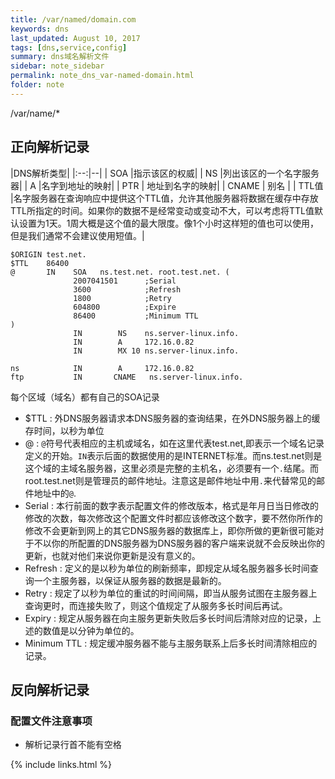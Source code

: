 ```yaml
---
title: /var/named/domain.com 
keywords: dns 
last_updated: August 10, 2017
tags: [dns,service,config]
summary: dns域名解析文件
sidebar: note_sidebar
permalink: note_dns_var-named-domain.html
folder: note 
---
```


/var/name/*

## 正向解析记录 

|DNS解析类型|
|:--:|--|
| SOA   |指示该区的权威|
| NS    |列出该区的一个名字服务器|
| A     |名字到地址的映射|
| PTR   | 地址到名字的映射|
| CNAME | 别名 |
| TTL值 |名字服务器在查询响应中提供这个TTL值，允许其他服务器将数据在缓存中存放TTL所指定的时间。如果你的数据不是经常变动或变动不大，可以考虑将TTL值默认设置为1天。1周大概是这个值的最大限度。像1个小时这样短的值也可以使用，但是我们通常不会建议使用短值。|

```
$ORIGIN test.net.
$TTL    86400
@       IN    SOA   ns.test.net. root.test.net. (
              2007041501      ;Serial
              3600            ;Refresh
              1800            ;Retry
              604800          ;Expire
              86400           ;Minimum TTL
)
              IN        NS    ns.server-linux.info.
              IN        A     172.16.0.82
              IN        MX 10 ns.server-linux.info.
 
ns            IN        A     172.16.0.82
ftp           IN       CNAME   ns.server-linux.info. 
```
每个区域（域名）都有自己的SOA记录

* $TTL : 外DNS服务器请求本DNS服务器的查询结果，在外DNS服务器上的缓存时间，以秒为单位
* @ : `@`符号代表相应的主机或域名，如在这里代表test.net,即表示一个域名记录定义的开始。`IN`表示后面的数据使用的是INTERNET标准。而ns.test.net则是这个域的主域名服务器，这里必须是完整的主机名，必须要有一个`.`结尾。而root.test.net则是管理员的邮件地址。注意这是邮件地址中用`.`来代替常见的邮件地址中的`@`.
* Serial : 本行前面的数字表示配置文件的修改版本，格式是年月日当日修改的修改的次数，每次修改这个配置文件时都应该修改这个数字，要不然你所作的修改不会更新到网上的其它DNS服务器的数据库上，即你所做的更新很可能对于不以你的所配置的DNS服务器为DNS服务器的客户端来说就不会反映出你的更新，也就对他们来说你更新是没有意义的。
* Refresh : 定义的是以秒为单位的刷新频率，即规定从域名服务器多长时间查询一个主服务器，以保证从服务器的数据是最新的。
* Retry :  规定了以秒为单位的重试的时间间隔，即当从服务试图在主服务器上查询更时，而连接失败了，则这个值规定了从服务多长时间后再试。
* Expiry : 规定从服务器在向主服务更新失败后多长时间后清除对应的记录，上述的数值是以分钟为单位的。
* Minimum TTL : 规定缓冲服务器不能与主服务联系上后多长时间清除相应的记录。

## 反向解析记录


### 配置文件注意事项

* 解析记录行首不能有空格

{% include links.html %}
